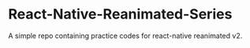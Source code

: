 # React-Native-Reanimated-Series

A simple repo containing practice codes for react-native reanimated v2.
